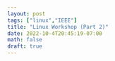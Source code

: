 ```yaml
---
layout: post
tags: ["linux","IEEE"]
title: "Linux Workshop (Part 2)"
date: 2022-10-4T20:45:19-07:00
math: false
draft: true
---
```


